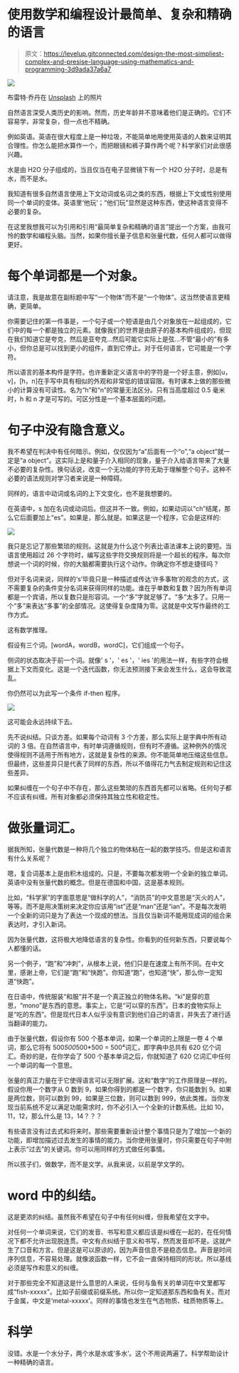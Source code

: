 # 使用数学和编程设计最简单、复杂和精确的语言

> 原文：<https://levelup.gitconnected.com/design-the-most-simpliest-complex-and-presise-language-using-mathematics-and-programming-3d9ada37a6a7>

![](img/01ff785ca1b6c5998d0eb574437d9b05.png)

布雷特·乔丹在 [Unsplash](https://unsplash.com?utm_source=medium&utm_medium=referral) 上的照片

自然语言深受人类历史的影响。然而，历史年龄并不意味着他们是正确的。它们不容易学，非常复杂，但一点也不精确。

例如英语。英语在很大程度上是一种垃圾，不能简单地用使用英语的人数来证明其合理性。你怎么能把水算作一个，而把眼镜和裤子算作两个呢？科学家们对此很感兴趣。

水是由 H2O 分子组成的，当且仅当在电子显微镜下有一个 H2O 分子时，总是有水，而不是水。

我知道有很多自然语言使用上下文动词或名词之类的东西，根据上下文或性别使用同一个单词的变体。英语里‘他玩’；“他们玩”显然是这种东西，使这种语言变得不必要的复杂。

在这里我想我可以为引用和引用“最简单复杂和精确的语言”提出一个方案，由我可怜的数学和编程头脑。当然，如果你擅长量子信息和张量代数，任何人都可以做得更好。

# 每个单词都是一个对象。

请注意，我是故意在副标题中写“一个物体”而不是“一个物体”。这当然使语言更精确，更简单。

你需要记住的第一件事是，一个句子或一个短语是由几个对象放在一起组成的，它们中的每一个都是独立的元素。就像我们的世界是由原子的基本构件组成的，但现在我们知道它是夸克，然后是亚夸克…然后可能它实际上是弦…不管“最小的”有多小，但你总是可以找到更小的组件，直到它停止。对于任何语言，它可能是一个字符。

所以语言的基本构件是字符。也许重新定义语言中的字符是一个好主意，例如[u，v]，[h，n]在手写中具有相似的外观和非常低的错误容限。有时课本上做的那些微小的计算没有可读性。名为“h”和“n”的常量无法区分。只有当高度超过 0.5 毫米时，h 和 n 才是可写的。可区分性是一个基本层面的问题。

# 句子中没有隐含意义。

我不希望在判决中有任何暗示。例如，仅仅因为“a”后面有一个“o”,“a object”就一定是“a object”。这实际上是和量子介入相同的现象，量子介入给语言带来了大量不必要的复杂性。换句话说，改变一个无功能的字符无助于理解整个句子。这种不必要的语法规则对学习者来说是一种障碍。

同样的，语言中动词或名词的上下文变化，也不是我想要的。

在英语中，s 加在名词或动词后。但这并不一致。例如，如果动词以“ch”结尾，那么它后面要加上“es”。如果是，那么就是。如果这是一个程序，它会是这样的:

![](img/d3616b9781728a65cd5dc24a97c8a003.png)

我只是忘记了那些繁琐的规则。这就是为什么这个列表比语法课本上说的要短。当语言使用超过 26 个字符时，编写这些字符交换规则将是一个超长的程序。每次你想说一个词的时候，你的大脑都需要执行这个动作。你确定你不想走捷径吗？

但对于名词来说，同样的‘s’毕竟只是一种描述或传达‘许多事物’的观念的方式，这不需要复杂的条件变分名词来获得同样的功能。谁在乎单数和复数？因为所有单词都是一个宾语，所以复数只是形容词。一个“多”字就足够了。“多”太多了。只用一个“多”来表达“多事”的全部情况。这使得复杂度降为零。这就是中文写作最终的工作方式。

这有数学推理。

假设有三个词。[wordA，wordB，wordC]，它们组成一个句子。

侧词的状态取决于前一个词。就像' s '，' es '，' ies '的用法一样，有些字符会根据上下文而变化。这是一个迭代函数，你无法预测接下来会发生什么，这会导致混乱。

你仍然可以为此写一个条件 if-then 程序。

![](img/fa48691d31d23b3b3f6ba090c7330b50.png)

这可能会永远持续下去。

先不说纠结。只谈方差。如果每个动词有 3 个方差，那么实际上是字典中所有动词的 3 倍。在自然语言中，有时单词遵循规则，但有时不遵循。这种例外的情况使得规则不适用于所有地方，这就是复杂性的来源。你不能简单地压缩这些信息。但最终，这些差异只是代表了同样的东西，所以不值得花力气去制定规则和记住这些差异。

如果纠缠在一个句子中不存在，那么这些繁琐的东西首先都可以省略。任何句子都不应该有纠缠。所有对象都必须保持其独立性和稳定性。

# 做张量词汇。

据我所知，张量代数是一种将几个独立的物体粘在一起的数学技巧。但是这和语言有什么关系呢？

嗯，复合词基本上是由积木组成的。只是，不要每次都发明一个全新的独立单词。英语中没有张量代数的概念。但是在德国和中国，这是基本规则。

比如，“科学家”的字面意思是“做科学的人”，“消防员”的中文意思是“灭火的人”，等等。而不是用决策树来决定你应该用“ist”还是“man”还是“ian”。不是每次发明一个全新的词只是为了表达一个现成的想法。当且仅当新词不能用现成词的组合来表达时，才引入新词。

因为张量代数，这将极大地降低语言的复杂性。你看到的任何新东西，只要说每个人都懂的话。

另一个例子，“跑”和“冲刺”，从根本上说，他们只是在速度上有所不同。在中文里，感谢上帝，它们是“跑”和“快跑”。你知道“跑”，也知道“快”，那么你一定知道“快跑”。

在日语中，传统服装“和服”并不是一个真正独立的物体名称。“ki”是穿的意思，“mono”是东西的意思。事实上，它是“可以穿的东西”。日本的食物实际上是“吃的东西”。但是现代日本人似乎没有意识到他们自己的语言，并失去了进行适当翻译的能力。

由于张量代数，假设你有 500 个基本单词，如果一个单词的上限是一卷 4 个单词，那么它将有 500*500*500*500 = 500⁴词汇，即字典中总共有 620 亿个词汇。奇妙的是，在你学会了 500 个基本单词之后，你就知道了 620 亿词汇中任何一个单词的每一个意思。

张量的真正力量在于它使得语言可以无限扩展。这和“数字”的工作原理是一样的。假设你用一个数字从 0 数到 9，如果你得到的都是一个数字，你只能数到 9。如果是两位数，则可以数到 99，如果是三位数，则可以数到 999，依此类推。当你发现当前系统不足以满足功能需求时，你不必引入一个全新的计数系统。比如 10，11，12，那么什么是 13，14？？？

有些语言没有过去式和将来时。那些需要重新设计整个事情只是为了增加一个新的功能，即增加描述过去发生的事情的能力。当你使用张量时，你只需要在句子中附上表示“过去”的关键词。你可以用同样的方式做任何事情。

所以孩子们，做数学，而不是文学。从我来说，以前是学文学的。

# word 中的纠结。

这是更浓的纠结。虽然我不希望在句子中有任何纠缠，但我希望在文字中。

对任何一个单词来说，它们的发音、书写和意义都应该是纠缠在一起的，在任何情况下都不允许出现脱连贯。中文有点纠结于意义和书写，然而发音却不是。这就产生了口音和方言。但是这是可以原谅的，因为声音信息不是稳态信息。声音是时间序列信息，不容易处理。就像波函数一样，它不会一直保持相同的形状。所以基线必须是写作和意义的纠缠。

对于那些完全不知道这是什么意思的人来说，任何与鱼有关的单词在中文里都写成“fish-xxxxx”。比如子前缀或前缀系统。所以你一定知道那东西和鱼有关。而对于金属，中文是‘metal-xxxxx’。同样的事情也发生在气态物质、硅质物质等上。

# 科学

没错。水是一个水分子，两个水是水或‘多水’。这个不用说两遍了。科学帮助设计一种精确的语言。